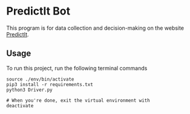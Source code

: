 # PredictIt Bot

This program is for data collection and decision-making on the website [PredictIt](https://predictit.com).

## Usage

To run this project, run the following terminal commands

```python3 -m venv ./env
source ./env/bin/activate
pip3 install -r requirements.txt
python3 Driver.py

# When you're done, exit the virtual environment with
deactivate
